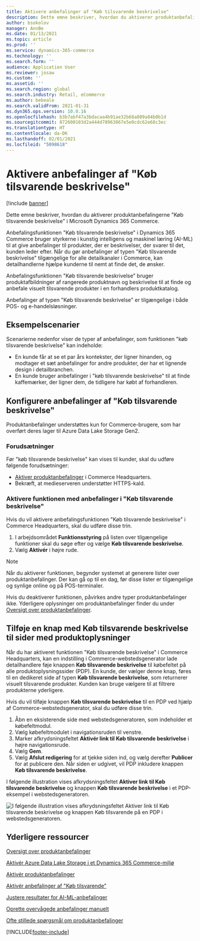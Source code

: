 ```yaml
---
title: Aktivere anbefalinger af "Køb tilsvarende beskrivelse"
description: Dette emne beskriver, hvordan du aktiverer produktanbefalingerne "Køb tilsvarende beskrivelse" i Microsoft Dynamics 365 Commerce.
author: bsokolov
manager: AnnBe
ms.date: 01/13/2021
ms.topic: article
ms.prod: ''
ms.service: dynamics-365-commerce
ms.technology: ''
ms.search.form: ''
audience: Application User
ms.reviewer: josaw
ms.custom: ''
ms.assetid: ''
ms.search.region: global
ms.search.industry: Retail, eCommerce
ms.author: bebeale
ms.search.validFrom: 2021-01-31
ms.dyn365.ops.version: 10.0.16
ms.openlocfilehash: b3b7abf47a3bdacaa4b91ae32b68a809a84b0b1d
ms.sourcegitcommit: 872600103d2a444d78963867e5e0cdc62e68c3ec
ms.translationtype: HT
ms.contentlocale: da-DK
ms.lasthandoff: 02/01/2021
ms.locfileid: "5098618"
---
```

# <a name="enable-shop-similar-description-recommendations"></a>Aktivere anbefalinger af "Køb tilsvarende beskrivelse"

[!include [banner](includes/banner.md)]

Dette emne beskriver, hvordan du aktiverer produktanbefalingerne "Køb tilsvarende beskrivelse" i Microsoft Dynamics 365 Commerce.

Anbefalingsfunktionen "Køb tilsvarende beskrivelse" i Dynamics 365 Commerce bruger styrkerne i kunstig intelligens og maskinel læring (AI-ML) til at give anbefalinger til produkter, der er beskrivelser, der svarer til det, kunden leder efter. Når du gør anbefalinger af typen "Køb tilsvarende beskrivelse" tilgængelige for alle detailkanaler i Commerce, kan detailhandlerne hjælpe kunderne til nemt at finde det, de ønsker.

Anbefalingsfunktionen "Køb tilsvarende beskrivelse" bruger produktafbildninger af rangerede produktnavn og beskrivelse til at finde og anbefale visuelt tilsvarende produkter i en forhandlers produktkatalog.

Anbefalinger af typen "Køb tilsvarende beskrivelse" er tilgængelige i både POS- og e-handelsløsninger.

## <a name="example-scenarios"></a>Eksempelscenarier

Scenarierne nedenfor viser de typer af anbefalinger, som funktionen "køb tilsvarende beskrivelse" kan indeholde:

- En kunde får at se et par års kontekster, der ligner hinanden, og modtager et sæt anbefalinger for andre produkter, der har et lignende design i detailbranchen.
- En kunde bruger anbefalinger i "køb tilsvarende beskrivelse" til at finde kaffemærker, der ligner dem, de tidligere har købt af forhandleren.

## <a name="set-up-shop-similar-description-recommendations"></a>Konfigurere anbefalinger af "Køb tilsvarende beskrivelse"

Produktanbefalinger understøttes kun for Commerce-brugere, som har overført deres lager til Azure Data Lake Storage Gen2.

### <a name="prerequisites"></a>Forudsætninger

Før "køb tilsvarende beskrivelse" kan vises til kunder, skal du udføre følgende forudsætninger:

- [Aktiver produktanbefalinger](enable-product-recommendations.md) i Commerce Headquarters.
- Bekræft, at medieserveren understøtter HTTPS-kald.

### <a name="turn-on-the-shop-similar-description-recommendations-feature"></a>Aktivere funktionen med anbefalinger i "Køb tilsvarende beskrivelse"

Hvis du vil aktivere anbefalingsfunktionen "Køb tilsvarende beskrivelse" i Commerce Headquarters, skal du udføre disse trin.

1. I arbejdsområdet **Funktionsstyring** på listen over tilgængelige funktioner skal du søge efter og vælge **Køb tilsvarende beskrivelse**.
1. Vælg **Aktivér** i højre rude.

> [!NOTE]
> Når du aktiverer funktionen, begynder systemet at generere lister over produktanbefalinger. Der kan gå op til en dag, før disse lister er tilgængelige og synlige online og på POS-terminaler.
>
> Hvis du deaktiverer funktionen, påvirkes andre typer produktanbefalinger ikke. Yderligere oplysninger om produktanbefalinger finder du under [Oversigt over produktanbefalinger](product-recommendations.md).

## <a name="add-a-shop-similar-description-button-to-product-details-pages"></a>Tilføje en knap med Køb tilsvarende beskrivelse til sider med produktoplysninger

Når du har aktiveret funktionen "Køb tilsvarende beskrivelse" i Commerce Headquarters, kan en indstilling i Commerce-webstedsgenerator lade detailhandlere føje knappen **Køb tilsvarende beskrivelse** til købefeltet på alle produktoplysningssider (PDP). En kunde, der vælger denne knap, føres til en dedikeret side af typen **Køb tilsvarende beskrivelse**, som returnerer visuelt tilsvarende produkter. Kunden kan bruge vælgere til at filtrere produkterne yderligere.

Hvis du vil tilføje knappen **Køb tilsvarende beskrivelse** til en PDP ved hjælp af Commerce-webstedsgenerator, skal du udføre disse trin.

1. Åbn en eksisterende side med webstedsgeneratoren, som indeholder et købefeltmodul.
1. Vælg købefeltmodulet i navigationsruden til venstre.
1. Marker afkrydsningsfeltet **Aktivér link til Køb tilsvarende beskrivelse** i højre navigationsrude.
1. Vælg **Gem**.
1. Vælg **Afslut redigering** for at tjekke siden ind, og vælg derefter **Publicer** for at publicere den. Når siden er udgivet, vil PDP inkludere knappen **Køb tilsvarende beskrivelse**.

I følgende illustration vises afkrydsningsfeltet **Aktiver link til Køb tilsvarende beskrivelse** og knappen **Køb tilsvarende beskrivelse** i et PDP-eksempel i webstedsgeneratoren.

![I følgende illustration vises afkrydsningsfeltet Aktiver link til Køb tilsvarende beskrivelse og knappen Køb tilsvarende på en PDP i webstedsgeneratoren.](./media/ter_site_builder_buybox_button.png)

## <a name="additional-resources"></a>Yderligere ressourcer

[Oversigt over produktanbefalinger](product-recommendations.md)

[Aktivér Azure Data Lake Storage i et Dynamics 365 Commerce-miljø](enable-adls-environment.md)

[Aktivér produktanbefalinger](enable-product-recommendations.md)

[Aktivér anbefalinger af "Køb tilsvarende"](shop-similar-looks.md)

[Justere resultater for AI-ML-anbefalinger](modify-product-recommendation-results.md)

[Oprette overvågede anbefalinger manuelt](create-editorial-recommendation-lists.md)

[Ofte stillede spørgsmål om produktanbefalinger](faq-recommendations.md)


[!INCLUDE[footer-include](../includes/footer-banner.md)]